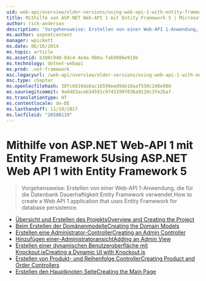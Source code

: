 ```yaml
---
uid: web-api/overview/older-versions/using-web-api-1-with-entity-framework-5/index
title: Mithilfe von ASP.NET Web-API 1 mit Entity Framework 5 | Microsoft Docs
author: rick-anderson
description: 'Vorgehensweise: Erstellen von einer Web-API 1-Anwendung, die für die Datenbank Dauerhaftigkeit Entity Framework verwendet.'
ms.author: aspnetcontent
manager: wpickett
ms.date: 06/16/2014
ms.topic: article
ms.assetid: b380c940-84c4-4e4a-980a-fa69986e919b
ms.technology: dotnet-webapi
ms.prod: .net-framework
msc.legacyurl: /web-api/overview/older-versions/using-web-api-1-with-entity-framework-5
msc.type: chapter
ms.openlocfilehash: 30fc6619da6ac16599eed9de18aaf558c248e980
ms.sourcegitcommit: 9a9483aceb34591c97451997036a9120c3fe2baf
ms.translationtype: HT
ms.contentlocale: de-DE
ms.lasthandoff: 11/10/2017
ms.locfileid: "26508119"
---
```

<a name="using-aspnet-web-api-1-with-entity-framework-5"></a><span data-ttu-id="df9b7-103">Mithilfe von ASP.NET Web-API 1 mit Entity Framework 5</span><span class="sxs-lookup"><span data-stu-id="df9b7-103">Using ASP.NET Web API 1 with Entity Framework 5</span></span>
====================
> <span data-ttu-id="df9b7-104">Vorgehensweise: Erstellen von einer Web-API 1-Anwendung, die für die Datenbank Dauerhaftigkeit Entity Framework verwendet.</span><span class="sxs-lookup"><span data-stu-id="df9b7-104">How to create a Web API 1 application that uses Entity Framework for database persistence.</span></span>


- [<span data-ttu-id="df9b7-105">Übersicht und Erstellen des Projekts</span><span class="sxs-lookup"><span data-stu-id="df9b7-105">Overview and Creating the Project</span></span>](using-web-api-with-entity-framework-part-1.md)
- [<span data-ttu-id="df9b7-106">Beim Erstellen der Domänenmodelle</span><span class="sxs-lookup"><span data-stu-id="df9b7-106">Creating the Domain Models</span></span>](using-web-api-with-entity-framework-part-2.md)
- [<span data-ttu-id="df9b7-107">Erstellen eine Administrator-Controller</span><span class="sxs-lookup"><span data-stu-id="df9b7-107">Creating an Admin Controller</span></span>](using-web-api-with-entity-framework-part-3.md)
- [<span data-ttu-id="df9b7-108">Hinzufügen einer-Administratoransicht</span><span class="sxs-lookup"><span data-stu-id="df9b7-108">Adding an Admin View</span></span>](using-web-api-with-entity-framework-part-4.md)
- [<span data-ttu-id="df9b7-109">Erstellen einer dynamischen Benutzeroberfläche mit Knockout.js</span><span class="sxs-lookup"><span data-stu-id="df9b7-109">Creating a Dynamic UI with Knockout.js</span></span>](using-web-api-with-entity-framework-part-5.md)
- [<span data-ttu-id="df9b7-110">Erstellen von Produkt- und Reihenfolge Controller</span><span class="sxs-lookup"><span data-stu-id="df9b7-110">Creating Product and Order Controllers</span></span>](using-web-api-with-entity-framework-part-6.md)
- [<span data-ttu-id="df9b7-111">Erstellen den Hauptknoten Seite</span><span class="sxs-lookup"><span data-stu-id="df9b7-111">Creating the Main Page</span></span>](using-web-api-with-entity-framework-part-7.md)

